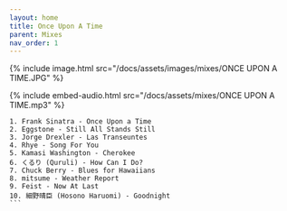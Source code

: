 ```yaml
---
layout: home
title: Once Upon A Time
parent: Mixes
nav_order: 1
---
```

{% include image.html src="/docs/assets/images/mixes/ONCE UPON A TIME.JPG" %}

{% include embed-audio.html src="/docs/assets/mixes/ONCE UPON A TIME.mp3" %}

````
1. Frank Sinatra - Once Upon a Time
2. Eggstone - Still All Stands Still
3. Jorge Drexler - Las Transeuntes
4. Rhye - Song For You
5. Kamasi Washington - Cherokee
6. くるり (Quruli) - How Can I Do?
7. Chuck Berry - Blues for Hawaiians
8. mitsume - Weather Report
9. Feist - Now At Last
10. 細野晴臣 (Hosono Haruomi) - Goodnight
```
